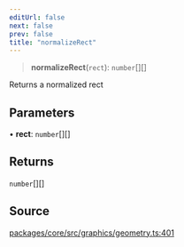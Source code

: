 ```yaml
---
editUrl: false
next: false
prev: false
title: "normalizeRect"
---
```


> **normalizeRect**(`rect`): `number`[][]

Returns a normalized rect

## Parameters

• **rect**: `number`[][]

## Returns

`number`[][]

## Source

[packages/core/src/graphics/geometry.ts:401](https://github.com/dgmjs/dgmjs/blob/main/packages/core/src/graphics/geometry.ts#L401)
